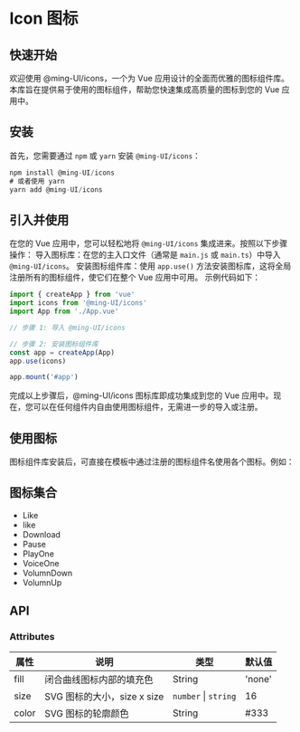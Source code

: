 # Icon 图标

## 快速开始

欢迎使用 @ming-UI/icons，一个为 Vue 应用设计的全面而优雅的图标组件库。本库旨在提供易于使用的图标组件，帮助您快速集成高质量的图标到您的 Vue 应用中。

## 安装

首先，您需要通过 `npm` 或 `yarn` 安装 `@ming-UI/icons`：

```js
npm install @ming-UI/icons
# 或者使用 yarn
yarn add @ming-UI/icons
```

## 引入并使用

在您的 Vue 应用中，您可以轻松地将 `@ming-UI/icons` 集成进来。按照以下步骤操作：
导入图标库：在您的主入口文件（通常是 `main.js` 或 `main.ts`）中导入 `@ming-UI/icons`。
安装图标组件库：使用 `app.use()` 方法安装图标库，这将全局注册所有的图标组件，使它们在整个 Vue 应用中可用。
示例代码如下：

```js
import { createApp } from 'vue'
import icons from '@ming-UI/icons'
import App from './App.vue'

// 步骤 1: 导入 @ming-UI/icons

// 步骤 2: 安装图标组件库
const app = createApp(App)
app.use(icons)

app.mount('#app')
```

完成以上步骤后，@ming-UI/icons 图标库即成功集成到您的 Vue 应用中。现在，您可以在任何组件内自由使用图标组件，无需进一步的导入或注册。

## 使用图标

图标组件库安装后，可直接在模板中通过注册的图标组件名使用各个图标。例如：
<demo src="./demos/basic.vue"></demo>

<script setup>
import { ref } from 'vue'

const count = ref(0)

async function copyIconsName(event) {
  const content = `<M${event.target?.innerText} />`
  const type = "text/plain";
  const blob = new Blob([content], { type });
  const data = [new ClipboardItem({ [type]: blob })];
  await navigator.clipboard.write(data);
}

</script>

## 图标集合

<ul :class="$style.grid" class="vp-raw" @click="copyIconsName($event)">
  <li>
    <MLike />
    <span>Like</span>
  </li>
  <li>
    <MMute />
    <span>like</span>
  </li>
  <li>
    <MDownload />
    <span>Download</span>
  </li>
  <li>
    <MPause />
    <span>Pause</span>
  </li>
  <li>
    <MPlayOne />
    <span>PlayOne</span>
  </li>
  <li>
    <MVoiceOne />
    <span>VoiceOne</span>
  </li>
  <li>
    <MVolumnDown />
    <span>VolumnDown</span>
  </li>
   <li>
    <MVolumnUp />
    <span>VolumnUp</span>
  </li>

</ul>

<style module>
  .grid {
          width: 100%;
          display: grid;
          display: grid;
          grid-template-columns: repeat(7, 1fr);
          border-left:1px solid #dccfeb;
          border-top:1px solid #dccfeb;
          cursor:pointer;

}
  .grid li {
          border-right:1px solid #dccfeb;
          border-bottom:1px solid #dccfeb;
          aspect-ratio: 1 / 0.8; /* 保持宽高比*/
          display: flex;
          flex-direction:column;
          justify-content: center;
          align-items: center;
          font-size:12px;
        }
  .grid li:hover {
            background-color: #f2f6fc;
            transition: all 0.3s linear;
        }
</style>

## API

### Attributes

| 属性     | 说明               | 类型                             | 默认值  |
| -------- | ------------------ | -------------------------------- | ------- |
| fill     | 闭合曲线图标内部的填充色     | String | 'none' |
| size     | SVG 图标的大小，size x size | `number` \| `string` | 16 |
| color | SVG 图标的轮廓颜色 | String   | #333   |
